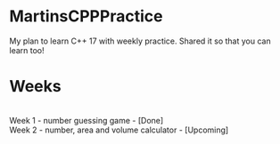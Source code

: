 # MartinsCPPPractice
My plan to learn C++ 17 with weekly practice. Shared it so that you can learn too!
# Weeks
<br>Week 1 - number guessing game - [Done]
<br>Week 2 - number, area and volume calculator - [Upcoming]
